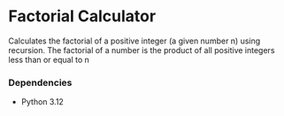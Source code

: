 # Factorial Calculator

Calculates the factorial of a positive integer (a given number n) using recursion. The factorial of a number is the product of all positive integers less than or equal to n

### Dependencies

* Python 3.12
